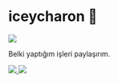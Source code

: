 # iceycharon 👋 
![](https://komarev.com/ghpvc/?username=iceycharon)

Belki yaptığım işleri paylaşırım.

<a href="https://github.com/iceycharon">
  <img src="https://github-readme-stats.vercel.app/api?username=iceycharon&count_private=true&hide_border=true&show_icons=true&include_all_commits=true&bg_color=0d1117&title_color=322464&text_color=848484&icon_color=4730b8">
<img src="https://github-readme-stats.vercel.app/api/top-langs/?username=iceycharon&layout=compact&theme=nord&hide_border=true&bg_color=0d1117&border_radius=6&title_color=322464">
</a>
